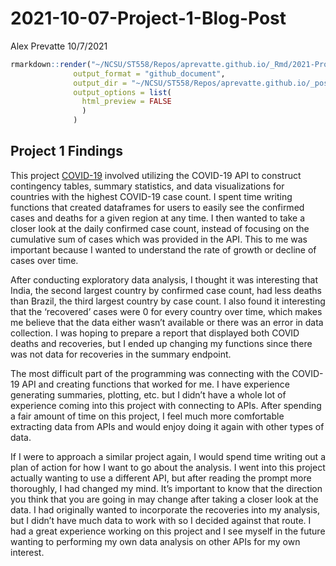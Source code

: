 2021-10-07-Project-1-Blog-Post
================
Alex Prevatte
10/7/2021

``` r
rmarkdown::render("~/NCSU/ST558/Repos/aprevatte.github.io/_Rmd/2021-Project-1-Blog-Post.Rmd", 
              output_format = "github_document", 
              output_dir = "~/NCSU/ST558/Repos/aprevatte.github.io/_posts/",
              output_options = list(
                html_preview = FALSE
                )
              )
```

## Project 1 Findings

This project [COVID-19](https://aprevatte.github.io/COVID19-API/)
involved utilizing the COVID-19 API to construct contingency tables,
summary statistics, and data visualizations for countries with the
highest COVID-19 case count. I spent time writing functions that created
dataframes for users to easily see the confirmed cases and deaths for a
given region at any time. I then wanted to take a closer look at the
daily confirmed case count, instead of focusing on the cumulative sum of
cases which was provided in the API. This to me was important because I
wanted to understand the rate of growth or decline of cases over time.

After conducting exploratory data analysis, I thought it was interesting
that India, the second largest country by confirmed case count, had less
deaths than Brazil, the third largest country by case count. I also
found it interesting that the ‘recovered’ cases were 0 for every country
over time, which makes me believe that the data either wasn’t available
or there was an error in data collection. I was hoping to prepare a
report that displayed both COVID deaths and recoveries, but I ended up
changing my functions since there was not data for recoveries in the
summary endpoint.

The most difficult part of the programming was connecting with the
COVID-19 API and creating functions that worked for me. I have
experience generating summaries, plotting, etc. but I didn’t have a
whole lot of experience coming into this project with connecting to
APIs. After spending a fair amount of time on this project, I feel much
more comfortable extracting data from APIs and would enjoy doing it
again with other types of data.

If I were to approach a similar project again, I would spend time
writing out a plan of action for how I want to go about the analysis. I
went into this project actually wanting to use a different API, but
after reading the prompt more thoroughly, I had changed my mind. It’s
important to know that the direction you think that you are going in may
change after taking a closer look at the data. I had originally wanted
to incorporate the recoveries into my analysis, but I didn’t have much
data to work with so I decided against that route. I had a great
experience working on this project and I see myself in the future
wanting to performing my own data analysis on other APIs for my own
interest.
